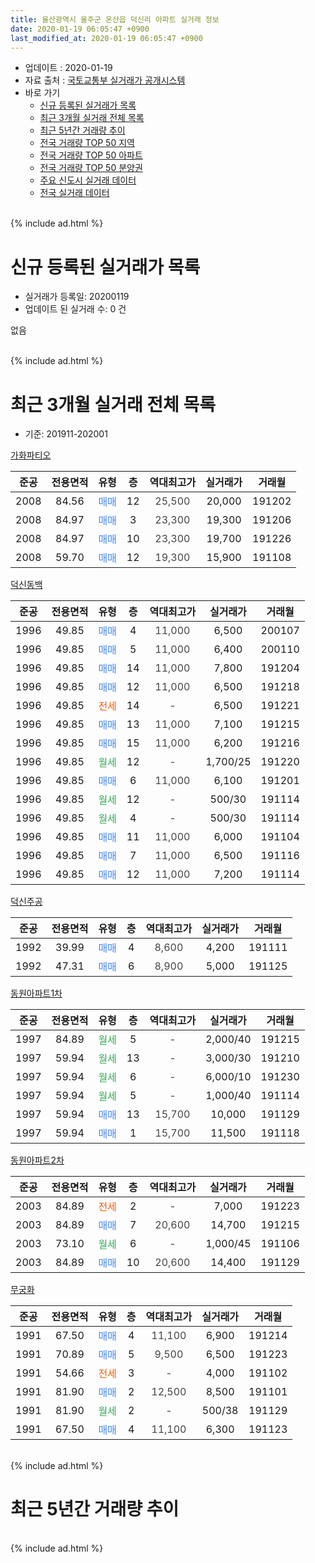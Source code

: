 ```yaml
---
title: 울산광역시 울주군 온산읍 덕신리 아파트 실거래 정보
date: 2020-01-19 06:05:47 +0900
last_modified_at: 2020-01-19 06:05:47 +0900
---
```


* 업데이트 : 2020-01-19
* 자료 출처 : [국토교통부 실거래가 공개시스템](http://rt.molit.go.kr)
* 바로 가기
    * [신규 등록된 실거래가 목록](#신규-등록된-실거래가-목록)
    * [최근 3개월 실거래 전체 목록](#최근-3개월-실거래-전체-목록)
    * [최근 5년간 거래량 추이](#최근-5년간-거래량-추이)
    * [전국 거래량 TOP 50 지역](https://apt-info.github.io/apt-trade-info/최근-3개월-전국에서-가장-거래가-많이-발생한-지역)
    * [전국 거래량 TOP 50 아파트](https://apt-info.github.io/apt-trade-info/최근-3개월-전국에서-가장-거래가-많이-발생한-아파트)
    * [전국 거래량 TOP 50 분양권](https://apt-info.github.io/apt-trade-info/최근-3개월-전국에서-가장-거래가-많이-발생한-분양권)
    * [주요 신도시 실거래 데이터](https://apt-info.github.io/apt-trade-info/주요-신도시)
    * [전국 실거래 데이터](https://apt-info.github.io/apt-trade-info/전국)
<br>
{% include ad.html %}
<br>

# 신규 등록된 실거래가 목록
* 실거래가 등록일: 20200119
* 업데이트 된 실거래 수: 0 건

없음

<br>
{% include ad.html %}
<br>

# 최근 3개월 실거래 전체 목록
* 기준: 201911-202001


[가화파티오](https://search.naver.com/search.naver?query=%EC%9A%B8%EC%82%B0%EA%B4%91%EC%97%AD%EC%8B%9C+%EC%9A%B8%EC%A3%BC%EA%B5%B0+%EC%98%A8%EC%82%B0%EC%9D%8D+%EB%8D%95%EC%8B%A0%EB%A6%AC+%EA%B0%80%ED%99%94%ED%8C%8C%ED%8B%B0%EC%98%A4)

|준공|전용면적|유형|층|역대최고가|실거래가|거래월|
|:---:|:---:|:---:|:---:|:---:|:---:|:---:|
|2008|84.56|<span style="color:#4285f3">매매</span>|12|<span style="color:#444444">25,500</span>|20,000|191202|
|2008|84.97|<span style="color:#4285f3">매매</span>|3|<span style="color:#444444">23,300</span>|19,300|191206|
|2008|84.97|<span style="color:#4285f3">매매</span>|10|<span style="color:#444444">23,300</span>|19,700|191226|
|2008|59.70|<span style="color:#4285f3">매매</span>|12|<span style="color:#444444">19,300</span>|15,900|191108|

[덕신동백](https://search.naver.com/search.naver?query=%EC%9A%B8%EC%82%B0%EA%B4%91%EC%97%AD%EC%8B%9C+%EC%9A%B8%EC%A3%BC%EA%B5%B0+%EC%98%A8%EC%82%B0%EC%9D%8D+%EB%8D%95%EC%8B%A0%EB%A6%AC+%EB%8D%95%EC%8B%A0%EB%8F%99%EB%B0%B1)

|준공|전용면적|유형|층|역대최고가|실거래가|거래월|
|:---:|:---:|:---:|:---:|:---:|:---:|:---:|
|1996|49.85|<span style="color:#4285f3">매매</span>|4|<span style="color:#444444">11,000</span>|6,500|200107|
|1996|49.85|<span style="color:#4285f3">매매</span>|5|<span style="color:#444444">11,000</span>|6,400|200110|
|1996|49.85|<span style="color:#4285f3">매매</span>|14|<span style="color:#444444">11,000</span>|7,800|191204|
|1996|49.85|<span style="color:#4285f3">매매</span>|12|<span style="color:#444444">11,000</span>|6,500|191218|
|1996|49.85|<span style="color:#ff5a00">전세</span>|14|<span style="color:#444444">-</span>|6,500|191221|
|1996|49.85|<span style="color:#4285f3">매매</span>|13|<span style="color:#444444">11,000</span>|7,100|191215|
|1996|49.85|<span style="color:#4285f3">매매</span>|15|<span style="color:#444444">11,000</span>|6,200|191216|
|1996|49.85|<span style="color:#34a853">월세</span>|12|<span style="color:#444444">-</span>|1,700/25|191220|
|1996|49.85|<span style="color:#4285f3">매매</span>|6|<span style="color:#444444">11,000</span>|6,100|191201|
|1996|49.85|<span style="color:#34a853">월세</span>|12|<span style="color:#444444">-</span>|500/30|191114|
|1996|49.85|<span style="color:#34a853">월세</span>|4|<span style="color:#444444">-</span>|500/30|191114|
|1996|49.85|<span style="color:#4285f3">매매</span>|11|<span style="color:#444444">11,000</span>|6,000|191104|
|1996|49.85|<span style="color:#4285f3">매매</span>|7|<span style="color:#444444">11,000</span>|6,500|191116|
|1996|49.85|<span style="color:#4285f3">매매</span>|12|<span style="color:#444444">11,000</span>|7,200|191114|

[덕신주공](https://search.naver.com/search.naver?query=%EC%9A%B8%EC%82%B0%EA%B4%91%EC%97%AD%EC%8B%9C+%EC%9A%B8%EC%A3%BC%EA%B5%B0+%EC%98%A8%EC%82%B0%EC%9D%8D+%EB%8D%95%EC%8B%A0%EB%A6%AC+%EB%8D%95%EC%8B%A0%EC%A3%BC%EA%B3%B5)

|준공|전용면적|유형|층|역대최고가|실거래가|거래월|
|:---:|:---:|:---:|:---:|:---:|:---:|:---:|
|1992|39.99|<span style="color:#4285f3">매매</span>|4|<span style="color:#444444">8,600</span>|4,200|191111|
|1992|47.31|<span style="color:#4285f3">매매</span>|6|<span style="color:#444444">8,900</span>|5,000|191125|

[동원아파트1차](https://search.naver.com/search.naver?query=%EC%9A%B8%EC%82%B0%EA%B4%91%EC%97%AD%EC%8B%9C+%EC%9A%B8%EC%A3%BC%EA%B5%B0+%EC%98%A8%EC%82%B0%EC%9D%8D+%EB%8D%95%EC%8B%A0%EB%A6%AC+%EB%8F%99%EC%9B%90%EC%95%84%ED%8C%8C%ED%8A%B81%EC%B0%A8)

|준공|전용면적|유형|층|역대최고가|실거래가|거래월|
|:---:|:---:|:---:|:---:|:---:|:---:|:---:|
|1997|84.89|<span style="color:#34a853">월세</span>|5|<span style="color:#444444">-</span>|2,000/40|191215|
|1997|59.94|<span style="color:#34a853">월세</span>|13|<span style="color:#444444">-</span>|3,000/30|191210|
|1997|59.94|<span style="color:#34a853">월세</span>|6|<span style="color:#444444">-</span>|6,000/10|191230|
|1997|59.94|<span style="color:#34a853">월세</span>|5|<span style="color:#444444">-</span>|1,000/40|191114|
|1997|59.94|<span style="color:#4285f3">매매</span>|13|<span style="color:#444444">15,700</span>|10,000|191129|
|1997|59.94|<span style="color:#4285f3">매매</span>|1|<span style="color:#444444">15,700</span>|11,500|191118|

[동원아파트2차](https://search.naver.com/search.naver?query=%EC%9A%B8%EC%82%B0%EA%B4%91%EC%97%AD%EC%8B%9C+%EC%9A%B8%EC%A3%BC%EA%B5%B0+%EC%98%A8%EC%82%B0%EC%9D%8D+%EB%8D%95%EC%8B%A0%EB%A6%AC+%EB%8F%99%EC%9B%90%EC%95%84%ED%8C%8C%ED%8A%B82%EC%B0%A8)

|준공|전용면적|유형|층|역대최고가|실거래가|거래월|
|:---:|:---:|:---:|:---:|:---:|:---:|:---:|
|2003|84.89|<span style="color:#ff5a00">전세</span>|2|<span style="color:#444444">-</span>|7,000|191223|
|2003|84.89|<span style="color:#4285f3">매매</span>|7|<span style="color:#444444">20,600</span>|14,700|191215|
|2003|73.10|<span style="color:#34a853">월세</span>|6|<span style="color:#444444">-</span>|1,000/45|191106|
|2003|84.89|<span style="color:#4285f3">매매</span>|10|<span style="color:#444444">20,600</span>|14,400|191129|

[무궁화](https://search.naver.com/search.naver?query=%EC%9A%B8%EC%82%B0%EA%B4%91%EC%97%AD%EC%8B%9C+%EC%9A%B8%EC%A3%BC%EA%B5%B0+%EC%98%A8%EC%82%B0%EC%9D%8D+%EB%8D%95%EC%8B%A0%EB%A6%AC+%EB%AC%B4%EA%B6%81%ED%99%94)

|준공|전용면적|유형|층|역대최고가|실거래가|거래월|
|:---:|:---:|:---:|:---:|:---:|:---:|:---:|
|1991|67.50|<span style="color:#4285f3">매매</span>|4|<span style="color:#444444">11,100</span>|6,900|191214|
|1991|70.89|<span style="color:#4285f3">매매</span>|5|<span style="color:#444444">9,500</span>|6,500|191223|
|1991|54.66|<span style="color:#ff5a00">전세</span>|3|<span style="color:#444444">-</span>|4,000|191102|
|1991|81.90|<span style="color:#4285f3">매매</span>|2|<span style="color:#444444">12,500</span>|8,500|191101|
|1991|81.90|<span style="color:#34a853">월세</span>|2|<span style="color:#444444">-</span>|500/38|191129|
|1991|67.50|<span style="color:#4285f3">매매</span>|4|<span style="color:#444444">11,100</span>|6,300|191123|


<br>
{% include ad.html %}
<br>

# 최근 5년간 거래량 추이


<div style="width:100%;">
    <canvas id="deal_progress" height="200"></canvas>
</div>

<script>
new Chart(document.getElementById("deal_progress"), {
    type: 'line',
    data: {
        labels: ['201501','201502','201503','201504','201505','201506','201507','201508','201509','201510','201511','201512','201601','201602','201603','201604','201605','201606','201607','201608','201609','201610','201611','201612','201701','201702','201703','201704','201705','201706','201707','201708','201709','201710','201711','201712','201801','201802','201803','201804','201805','201806','201807','201808','201809','201810','201811','201812','201901','201902','201903','201904','201905','201906','201907','201908','201909','201910','201911','201912','202001'],
        datasets: [{
            label: '매매',
            pointRadius: 1,
            data: [19, 15, 32, 25, 15, 25, 15, 22, 28, 18, 19, 19, 15, 10, 35, 21, 15, 9, 14, 17, 4, 11, 10, 18, 12, 10, 10, 10, 11, 10, 12, 7, 8, 10, 10, 5, 10, 5, 17, 8, 8, 5, 10, 7, 9, 11, 9, 6, 7, 12, 20, 6, 11, 10, 4, 11, 10, 10, 11, 11, 2],
            borderColor: "rgba(255, 201, 14, 1)",
            backgroundColor: "rgba(255, 201, 14, 0.5)",
            fill: false,
            lineTension: 0
        },{
            label: '전월세',
            pointRadius: 1,
            data: [4, 7, 6, 3, 9, 7, 10, 6, 13, 14, 10, 10, 8, 3, 11, 5, 4, 10, 10, 6, 8, 9, 9, 4, 5, 6, 6, 5, 10, 11, 3, 7, 8, 7, 9, 3, 3, 2, 9, 8, 7, 8, 4, 3, 6, 10, 9, 4, 10, 7, 6, 7, 6, 5, 10, 3, 3, 9, 6, 6, 0],
            borderColor: "rgba(0, 141, 185, 1)",
            backgroundColor: "rgba(0, 141, 185, 0.5)",
            fill: false,
            lineTension: 0
        }
        ]
    },
    options: {
        responsive: true,
        title: {
            display: false
        },
        tooltips: {
            mode: 'index',
            intersect: false
        },
        hover: {
            mode: 'nearest',
            intersect: true
        },
        scales: {
            xAxes: [{
                display: true,
                scaleLabel: {
                    display: true,
                    labelString: '년/월'
                }
            }],
            yAxes: [{
                display: true,
                ticks: {
                    suggestedMin: 0,
                },
                scaleLabel: {
                    display: true,
                    labelString: '실거래 수'
                }
            }]
        }
    }
});

</script>


<br>
{% include ad.html %}
<br>

